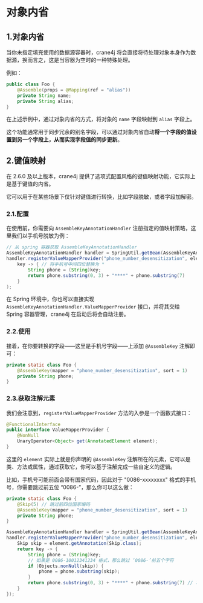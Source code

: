 # 对象内省

## 1.对象内省

当你未指定填充使用的数据源容器时，crane4j 将会直接将待处理对象本身作为数据源，换而言之，这是当容器为空时的一种特殊处理。

例如：

```java
public class Foo {
    @Assemble(props = @Mapping(ref = "alias"))
    private String name;
    private String alias;
}
```

在上述示例中，通过对象内省的方式，将对象的 `name` 字段映射到 `alias` 字段上。

这个功能通常用于同步冗余的别名字段，可以通过对象内省自动**将一个字段的值设置到另一个字段上，从而实现字段值的同步更新**。

## 2.键值映射

在 2.6.0 及以上版本，crane4j 提供了选项式配置风格的键值映射功能，它实际上是基于键值的内省。

它可以用于在某些场景下仅针对键值进行转换，比如字段脱敏，或者字段加解密。

### 2.1.配置

在使用前，你需要向 `AssembleKeyAnnotationHandler` 注册指定的值映射策略，这里我们以手机号脱敏为例：

~~~java
// 从 spring 容器获取 AssembleKeyAnnotationHandler
AssembleKeyAnnotationHandler handler = SpringUtil.getBean(AssembleKeyAnnotationHandler.class);
handler.registerValueMapperProvider("phone_number_desensitization", element -> 
	key -> { // 将手机号中间四位替换为 *
        String phone = (String)key;
        return phone.substring(0, 3) + "****" + phone.substring(7)
    }
);
~~~

在 Spring 环境中，你也可以直接实现 `AssembleKeyAnnotationHandler.ValueMapperProvider` 接口，并将其交给 Spring 容器管理，crane4j 在启动后将会自动注册。

### 2.2.使用

接着，在你要转换的字段——这里是手机号字段——上添加 `@AssembleKey` 注解即可：

```java
private static class Foo {
    @AssembleKey(mapper = "phone_number_desensitization", sort = 1)
    private String phone;
}
```

### 2.3.获取注解元素

我们会注意到，`registerValueMapperProvider` 方法的入参是一个函数式接口：

~~~java
@FunctionalInterface
public interface ValueMapperProvider {
    @NonNull
    UnaryOperator<Object> get(AnnotatedElement element);
}
~~~

这里的 `element` 实际上就是你声明的 `@AssembleKey` 注解所在的元素，它可以是类、方法或属性，通过获取它，你可以基于注解完成一些自定义的逻辑。

比如，手机号可能前面会带有国家代码，因此对于 "0086-xxxxxxxx" 格式的手机号，你需要跳过前五位 “0086-”，那么你可以这么做：

~~~java
private static class Foo {
    @Skip(5) // 跳过前四位国家编码
    @AssembleKey(mapper = "phone_number_desensitization", sort = 1)
    private String phone;
}

AssembleKeyAnnotationHandler handler = SpringUtil.getBean(AssembleKeyAnnotationHandler.class);
handler.registerValueMapperProvider("phone_number_desensitization", element -> {
    Skip skip = element.getAnnotation(Skip.class);
    return key -> { 
        String phone = (String)key;
        // 如果是 0086-10012341234 格式，那么跳过 ‘0086-’前五个字符
        if (Objects.nonNull(skip)) {
            phone = phone.substring(skip);
        }
        return phone.substring(0, 3) + "****" + phone.substring(7) // 将手机号中间四位替换为 *
    }	
});
~~~

